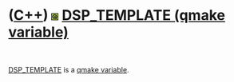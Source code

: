 
 

 

 

 

 

([C++](Cpp.md)) ![Qt](PicQt.png) [DSP\_TEMPLATE (qmake variable)](CppQmakeDsp_template.md)
============================================================================================

 

[DSP\_TEMPLATE](CppQmakeDsp_template.md) is a [qmake
variable](CppQmakeVariable.md).

 

 

 

 

 

 

